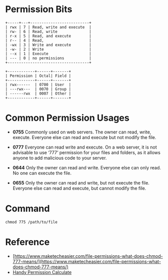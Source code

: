 # Permission Bits
```code
+-----+---+--------------------------+
| rwx | 7 | Read, write and execute  |
| rw- | 6 | Read, write              |
| r-x | 5 | Read, and execute        |
| r-- | 4 | Read,                    |
| -wx | 3 | Write and execute        |
| -w- | 2 | Write                    |
| --x | 1 | Execute                  |
| --- | 0 | no permissions           |
+------------------------------------+

+------------+------+-------+
| Permission | Octal| Field |
+------------+------+-------+
| rwx------  | 0700 | User  |
| ---rwx---  | 0070 | Group |
| ------rwx  | 0007 | Other |
+------------+------+-------+
```

# Common Permission Usages

+ **0755** Commonly used on web servers. The owner can read, write, execute. Everyone else can read and execute but not modify the file.

+ **0777** Everyone can read write and execute. On a web server, it is not advisable to use ‘777’ permission for your files and folders, as it allows anyone to add malicious code to your server.

+ **0644** Only the owner can read and write. Everyone else can only read. No one can execute the file.

+ **0655** Only the owner can read and write, but not execute the file. Everyone else can read and execute, but cannot modify the file.

# Command

```shell
chmod 775 /path/to/file
```

# Reference
+ [https://www.maketecheasier.com/file-permissions-what-does-chmod-777-means/](https://www.maketecheasier.com/file-permissions-what-does-chmod-777-means/)
+ [Handy Permission Calculate](http://permissions-calculator.org)
